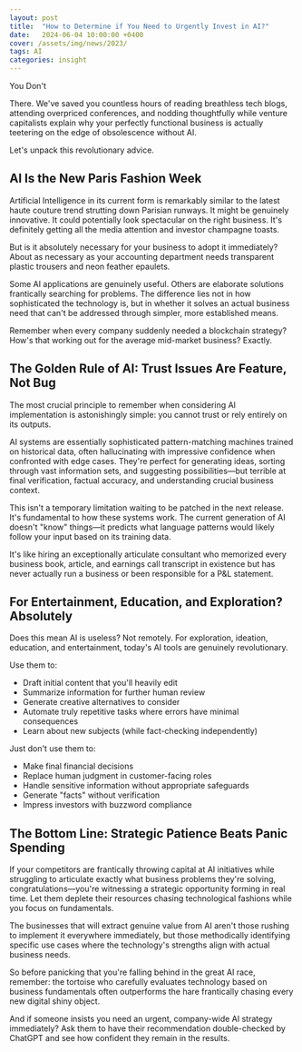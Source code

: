 ```yaml
---
layout: post
title:  "How to Determine if You Need to Urgently Invest in AI?"
date:   2024-06-04 10:00:00 +0400
cover: /assets/img/news/2023/
tags: AI
categories: insight
---
```


You Don't

There. We've saved you countless hours of reading breathless tech blogs, attending overpriced conferences, and nodding thoughtfully while venture capitalists explain why your perfectly functional business is actually teetering on the edge of obsolescence without AI.

Let's unpack this revolutionary advice.

## AI Is the New Paris Fashion Week

Artificial Intelligence in its current form is remarkably similar to the latest haute couture trend strutting down Parisian runways. It might be genuinely innovative. It could potentially look spectacular on the right business. It's definitely getting all the media attention and investor champagne toasts.

But is it absolutely necessary for your business to adopt it immediately? About as necessary as your accounting department needs transparent plastic trousers and neon feather epaulets.

Some AI applications are genuinely useful. Others are elaborate solutions frantically searching for problems. The difference lies not in how sophisticated the technology is, but in whether it solves an actual business need that can't be addressed through simpler, more established means.

Remember when every company suddenly needed a blockchain strategy? How's that working out for the average mid-market business? Exactly.

## The Golden Rule of AI: Trust Issues Are Feature, Not Bug

The most crucial principle to remember when considering AI implementation is astonishingly simple: you cannot trust or rely entirely on its outputs.

AI systems are essentially sophisticated pattern-matching machines trained on historical data, often hallucinating with impressive confidence when confronted with edge cases. They're perfect for generating ideas, sorting through vast information sets, and suggesting possibilities—but terrible at final verification, factual accuracy, and understanding crucial business context.

This isn't a temporary limitation waiting to be patched in the next release. It's fundamental to how these systems work. The current generation of AI doesn't "know" things—it predicts what language patterns would likely follow your input based on its training data.

It's like hiring an exceptionally articulate consultant who memorized every business book, article, and earnings call transcript in existence but has never actually run a business or been responsible for a P&L statement.

## For Entertainment, Education, and Exploration? Absolutely

Does this mean AI is useless? Not remotely. For exploration, ideation, education, and entertainment, today's AI tools are genuinely revolutionary.

Use them to:
- Draft initial content that you'll heavily edit
- Summarize information for further human review
- Generate creative alternatives to consider
- Automate truly repetitive tasks where errors have minimal consequences
- Learn about new subjects (while fact-checking independently)

Just don't use them to:
- Make final financial decisions
- Replace human judgment in customer-facing roles
- Handle sensitive information without appropriate safeguards
- Generate "facts" without verification
- Impress investors with buzzword compliance

## The Bottom Line: Strategic Patience Beats Panic Spending

If your competitors are frantically throwing capital at AI initiatives while struggling to articulate exactly what business problems they're solving, congratulations—you're witnessing a strategic opportunity forming in real time. Let them deplete their resources chasing technological fashions while you focus on fundamentals.

The businesses that will extract genuine value from AI aren't those rushing to implement it everywhere immediately, but those methodically identifying specific use cases where the technology's strengths align with actual business needs.

So before panicking that you're falling behind in the great AI race, remember: the tortoise who carefully evaluates technology based on business fundamentals often outperforms the hare frantically chasing every new digital shiny object.

And if someone insists you need an urgent, company-wide AI strategy immediately? Ask them to have their recommendation double-checked by ChatGPT and see how confident they remain in the results.
